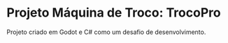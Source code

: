 # Projeto Máquina de Troco: TrocoPro

Projeto criado em Godot e C# como um desafio de desenvolvimento.
